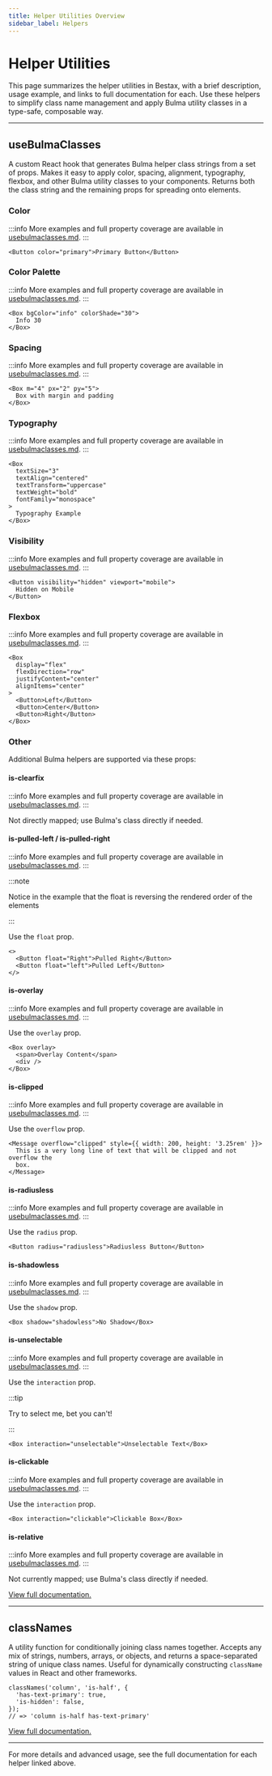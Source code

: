 ```yaml
---
title: Helper Utilities Overview
sidebar_label: Helpers
---
```


# Helper Utilities

This page summarizes the helper utilities in Bestax, with a brief description, usage example, and links to full documentation for each. Use these helpers to simplify class name management and apply Bulma utility classes in a type-safe, composable way.

---

## useBulmaClasses

A custom React hook that generates Bulma helper class strings from a set of props. Makes it easy to apply color, spacing, alignment, typography, flexbox, and other Bulma utility classes to your components. Returns both the class string and the remaining props for spreading onto elements.

### Color

:::info
More examples and full property coverage are available in [usebulmaclasses.md](../api/helpers/usebulmaclasses).
:::

```tsx live
<Button color="primary">Primary Button</Button>
```

### Color Palette

:::info
More examples and full property coverage are available in [usebulmaclasses.md](../api/helpers/usebulmaclasses).
:::

```tsx live
<Box bgColor="info" colorShade="30">
  Info 30
</Box>
```

### Spacing

:::info
More examples and full property coverage are available in [usebulmaclasses.md](../api/helpers/usebulmaclasses).
:::

```tsx live
<Box m="4" px="2" py="5">
  Box with margin and padding
</Box>
```

### Typography

:::info
More examples and full property coverage are available in [usebulmaclasses.md](../api/helpers/usebulmaclasses).
:::

```tsx live
<Box
  textSize="3"
  textAlign="centered"
  textTransform="uppercase"
  textWeight="bold"
  fontFamily="monospace"
>
  Typography Example
</Box>
```

### Visibility

:::info
More examples and full property coverage are available in [usebulmaclasses.md](../api/helpers/usebulmaclasses).
:::

```tsx live
<Button visibility="hidden" viewport="mobile">
  Hidden on Mobile
</Button>
```

### Flexbox

:::info
More examples and full property coverage are available in [usebulmaclasses.md](../api/helpers/usebulmaclasses).
:::

```tsx live
<Box
  display="flex"
  flexDirection="row"
  justifyContent="center"
  alignItems="center"
>
  <Button>Left</Button>
  <Button>Center</Button>
  <Button>Right</Button>
</Box>
```

### Other

Additional Bulma helpers are supported via these props:

#### is-clearfix

:::info
More examples and full property coverage are available in [usebulmaclasses.md](../api/helpers/usebulmaclasses).
:::

Not directly mapped; use Bulma's class directly if needed.

#### is-pulled-left / is-pulled-right

:::info
More examples and full property coverage are available in [usebulmaclasses.md](../api/helpers/usebulmaclasses).
:::

:::note

Notice in the example that the float is reversing the rendered order of the elements

:::

Use the `float` prop.

```tsx live
<>
  <Button float="Right">Pulled Right</Button>
  <Button float="left">Pulled Left</Button>
</>
```

#### is-overlay

:::info
More examples and full property coverage are available in [usebulmaclasses.md](../api/helpers/usebulmaclasses).
:::

Use the `overlay` prop.

```tsx
<Box overlay>
  <span>Overlay Content</span>
  <div />
</Box>
```

#### is-clipped

:::info
More examples and full property coverage are available in [usebulmaclasses.md](../api/helpers/usebulmaclasses).
:::

Use the `overflow` prop.

```tsx live
<Message overflow="clipped" style={{ width: 200, height: '3.25rem' }}>
  This is a very long line of text that will be clipped and not overflow the
  box.
</Message>
```

#### is-radiusless

:::info
More examples and full property coverage are available in [usebulmaclasses.md](../api/helpers/usebulmaclasses).
:::

Use the `radius` prop.

```tsx live
<Button radius="radiusless">Radiusless Button</Button>
```

#### is-shadowless

:::info
More examples and full property coverage are available in [usebulmaclasses.md](../api/helpers/usebulmaclasses).
:::

Use the `shadow` prop.

```tsx live
<Box shadow="shadowless">No Shadow</Box>
```

#### is-unselectable

:::info
More examples and full property coverage are available in [usebulmaclasses.md](../api/helpers/usebulmaclasses).
:::

Use the `interaction` prop.

:::tip

Try to select me, bet you can't!

:::

```tsx live
<Box interaction="unselectable">Unselectable Text</Box>
```

#### is-clickable

:::info
More examples and full property coverage are available in [usebulmaclasses.md](../api/helpers/usebulmaclasses).
:::

Use the `interaction` prop.

```tsx live
<Box interaction="clickable">Clickable Box</Box>
```

#### is-relative

:::info
More examples and full property coverage are available in [usebulmaclasses.md](../api/helpers/usebulmaclasses).
:::

Not currently mapped; use Bulma's class directly if needed.

[View full documentation.](../api/helpers/usebulmaclasses)

---

## classNames

A utility function for conditionally joining class names together. Accepts any mix of strings, numbers, arrays, or objects, and returns a space-separated string of unique class names. Useful for dynamically constructing `className` values in React and other frameworks.

```tsx
classNames('column', 'is-half', {
  'has-text-primary': true,
  'is-hidden': false,
});
// => 'column is-half has-text-primary'
```

[View full documentation.](../api/helpers/classnames)

---

For more details and advanced usage, see the full documentation for each helper linked above.

